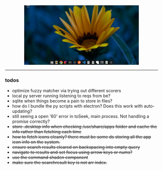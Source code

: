 <p align="center">
    <img src="res/seek-demo-may20.gif" alt="seek" width="75%">
</p>

---

### todos
* optimize fuzzy matcher via trying out different scorers
* local py server running listening to reqs from be?
* sqlite when things become a pain to store in files?
* how do I bundle the py scripts with electron? Does this work with auto-updating?
* still seeing a open '60' error in toSeek, main process. Not handling a promise correctly?
* ~~store .desktop info when checking /usr/share/apps folder and cache the info rather than fetching each time~~
* ~~how to fetch icons cleanly? there must be some ds storing all the app icon info on the system.~~
* ~~ensure search results cleared on backspacing into empty query~~
* ~~navigate to results and set focus using arrow keys or nums?~~
* ~~use the command shadcn component~~
* ~~make sure the searchresult key is not arr index.~~